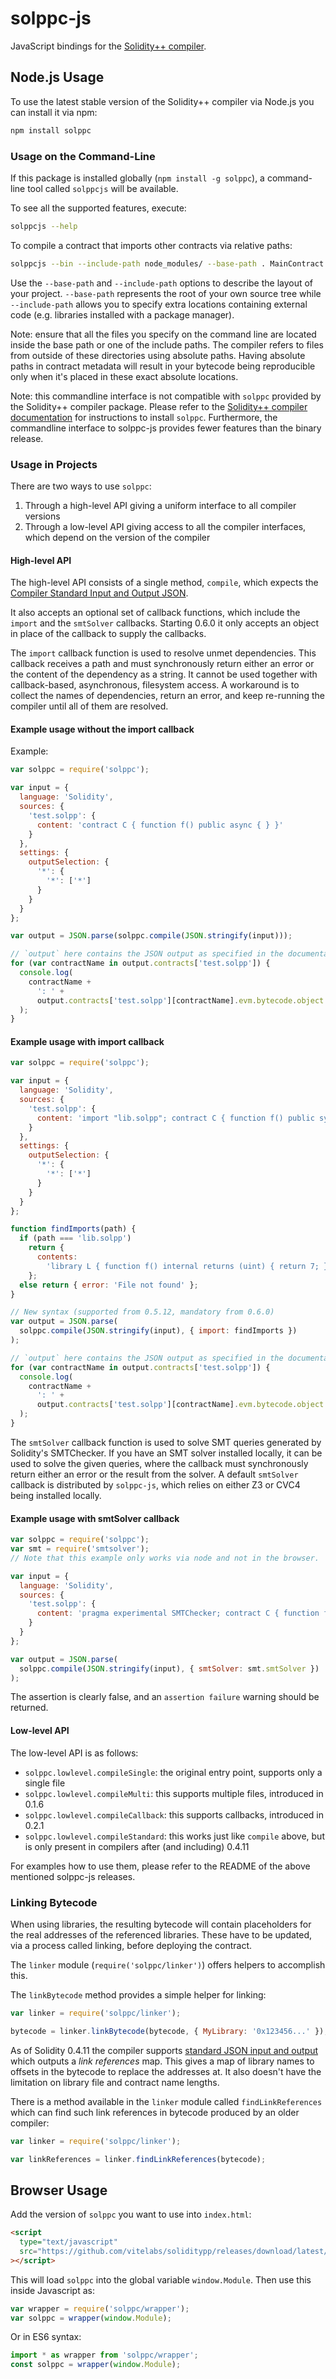 # solppc-js

JavaScript bindings for the [Solidity++ compiler](https://github.com/vitelabs/soliditypp).

## Node.js Usage

To use the latest stable version of the Solidity++ compiler via Node.js you can install it via npm:

```bash
npm install solppc
```

### Usage on the Command-Line

If this package is installed globally (`npm install -g solppc`), a command-line tool called `solppcjs` will be available.

To see all the supported features, execute:

```bash
solppcjs --help
```

To compile a contract that imports other contracts via relative paths:
```bash
solppcjs --bin --include-path node_modules/ --base-path . MainContract.solpp
```
Use the ``--base-path`` and ``--include-path`` options to describe the layout of your project.
``--base-path`` represents the root of your own source tree while ``--include-path`` allows you to
specify extra locations containing external code (e.g. libraries installed with a package manager).

Note: ensure that all the files you specify on the command line are located inside the base path or
one of the include paths.
The compiler refers to files from outside of these directories using absolute paths.
Having absolute paths in contract metadata will result in your bytecode being reproducible only
when it's placed in these exact absolute locations.

Note: this commandline interface is not compatible with `solppc` provided by the Solidity++ compiler package. Please refer to the
[Solidity++ compiler documentation](https://docs.vite.org/) for instructions to install `solppc`.
Furthermore, the commandline interface to solppc-js provides fewer features than the binary release.

### Usage in Projects

There are two ways to use `solppc`:

1. Through a high-level API giving a uniform interface to all compiler versions
2. Through a low-level API giving access to all the compiler interfaces, which depend on the version of the compiler

#### High-level API

The high-level API consists of a single method, `compile`, which expects the [Compiler Standard Input and Output JSON](https://solidity.readthedocs.io/en/v0.5.0/using-the-compiler.html#compiler-input-and-output-json-description).

It also accepts an optional set of callback functions, which include the ``import`` and the ``smtSolver`` callbacks.
Starting 0.6.0 it only accepts an object in place of the callback to supply the callbacks.

The ``import`` callback function is used to resolve unmet dependencies.
This callback receives a path and must synchronously return either an error or the content of the dependency
as a string.  It cannot be used together with callback-based, asynchronous,
filesystem access. A workaround is to collect the names of dependencies, return
an error, and keep re-running the compiler until all of them are resolved.

#### Example usage without the import callback

Example:

```javascript
var solppc = require('solppc');

var input = {
  language: 'Solidity',
  sources: {
    'test.solpp': {
      content: 'contract C { function f() public async { } }'
    }
  },
  settings: {
    outputSelection: {
      '*': {
        '*': ['*']
      }
    }
  }
};

var output = JSON.parse(solppc.compile(JSON.stringify(input)));

// `output` here contains the JSON output as specified in the documentation
for (var contractName in output.contracts['test.solpp']) {
  console.log(
    contractName +
      ': ' +
      output.contracts['test.solpp'][contractName].evm.bytecode.object
  );
}
```

#### Example usage with import callback

```javascript
var solppc = require('solppc');

var input = {
  language: 'Solidity',
  sources: {
    'test.solpp': {
      content: 'import "lib.solpp"; contract C { function f() public sync { L.f(); } }'
    }
  },
  settings: {
    outputSelection: {
      '*': {
        '*': ['*']
      }
    }
  }
};

function findImports(path) {
  if (path === 'lib.solpp')
    return {
      contents:
        'library L { function f() internal returns (uint) { return 7; } }'
    };
  else return { error: 'File not found' };
}

// New syntax (supported from 0.5.12, mandatory from 0.6.0)
var output = JSON.parse(
  solppc.compile(JSON.stringify(input), { import: findImports })
);

// `output` here contains the JSON output as specified in the documentation
for (var contractName in output.contracts['test.solpp']) {
  console.log(
    contractName +
      ': ' +
      output.contracts['test.solpp'][contractName].evm.bytecode.object
  );
}
```

The ``smtSolver`` callback function is used to solve SMT queries generated by
Solidity's SMTChecker.  If you have an SMT solver installed locally, it can
be used to solve the given queries, where the callback must synchronously
return either an error or the result from the solver.  A default
``smtSolver`` callback is distributed by ``solppc-js``, which relies on either
Z3 or CVC4 being installed locally.

#### Example usage with smtSolver callback

```javascript
var solppc = require('solppc');
var smt = require('smtsolver');
// Note that this example only works via node and not in the browser.

var input = {
  language: 'Solidity',
  sources: {
    'test.solpp': {
      content: 'pragma experimental SMTChecker; contract C { function f(uint x) public async { assert(x > 0); } }'
    }
  }
};

var output = JSON.parse(
  solppc.compile(JSON.stringify(input), { smtSolver: smt.smtSolver })
);

```
The assertion is clearly false, and an ``assertion failure`` warning
should be returned.

#### Low-level API

The low-level API is as follows:

- `solppc.lowlevel.compileSingle`: the original entry point, supports only a single file
- `solppc.lowlevel.compileMulti`: this supports multiple files, introduced in 0.1.6
- `solppc.lowlevel.compileCallback`: this supports callbacks, introduced in 0.2.1
- `solppc.lowlevel.compileStandard`: this works just like `compile` above, but is only present in compilers after (and including) 0.4.11

For examples how to use them, please refer to the README of the above mentioned solppc-js releases.

### Linking Bytecode

When using libraries, the resulting bytecode will contain placeholders for the real addresses of the referenced libraries. These have to be updated, via a process called linking, before deploying the contract.

The `linker` module (`require('solppc/linker')`) offers helpers to accomplish this.

The `linkBytecode` method provides a simple helper for linking:

```javascript
var linker = require('solppc/linker');

bytecode = linker.linkBytecode(bytecode, { MyLibrary: '0x123456...' });
```

As of Solidity 0.4.11 the compiler supports [standard JSON input and output](https://solidity.readthedocs.io/en/develop/using-the-compiler.html#compiler-input-and-output-json-description) which outputs a _link references_ map. This gives a map of library names to offsets in the bytecode to replace the addresses at. It also doesn't have the limitation on library file and contract name lengths.

There is a method available in the `linker` module called `findLinkReferences` which can find such link references in bytecode produced by an older compiler:

```javascript
var linker = require('solppc/linker');

var linkReferences = linker.findLinkReferences(bytecode);
```

## Browser Usage

Add the version of `solppc` you want to use into `index.html`:

```html
<script
  type="text/javascript"
  src="https://github.com/vitelabs/soliditypp/releases/download/latest/soljson.js"
></script>
```

This will load `solppc` into the global variable `window.Module`. Then use this inside Javascript as:

```javascript
var wrapper = require('solppc/wrapper');
var solppc = wrapper(window.Module);
```

Or in ES6 syntax:

```javascript
import * as wrapper from 'solppc/wrapper';
const solppc = wrapper(window.Module);
```
